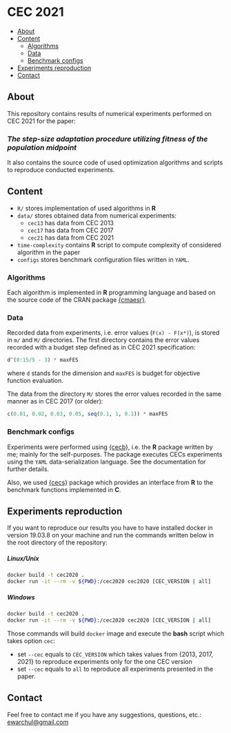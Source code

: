 # CEC 2021

<!--ts-->
   * [About](#about)
   * [Content](#content)
      * [Algorithms](#linux-and-windows)
      * [Data](#macos)
      * [Benchmark configs](#benchmark-configs)
   * [Experiments reproduction](#experiments-reproduction)
   * [Contact](#contact)
<!--te-->

## About 

This repository contains results of numerical experiments performed on CEC 2021 for the paper:

### *The step-size adaptation procedure utilizing fitness of the population midpoint*

It also contains the source code of used optimization algorithms and scripts to reproduce conducted experiments.  

## Content 

* `R/` stores implementation of used algorithms in **R** 
* `data/` stores obtained data from numerical experiments:
    - `cec13` has data from CEC 2013
    - `cec17` has data from CEC 2017
    - `cec21` has data from CEC 2021
* `time-complexity` contains **R** script to compute complexity of considered algorithm in the paper
* `configs` stores benchmark configuration files written in `YAML`.

### Algorithms

Each algorithm is implemented in **R** programming language and based on the source code of the CRAN package [{cmaesr}](https://cran.r-project.org/web/packages/cmaesr/index.html).

### Data 

Recorded data from experiments, i.e. error values (`F(x) - F(x*)`), is stored in `m/` and `M/` directories. The first directory contains the error values recorded with a budget step defined as in CEC 2021 specification:

```r
d^(0:15/5 - 3) * maxFES
```

where `d` stands for the dimension and `maxFES` is budget for objective function evaluation.

The data from the directory `M/` stores the error values recorded in the same manner as in CEC 2017 (or older):

```r
c(0.01, 0.02, 0.03, 0.05, seq(0.1, 1, 0.1)) * maxFES
```

### Benchmark configs

Experiments were performed using [{cecb}](https://github.com/ewarchul/cecb), i.e. the **R** package written by me; mainly for the self-purposes. The package executes CECs experiments using the `YAML` data-serialization language. See the documentation for further details. 

Also, we used [{cecs}](https://github.com/ewarchul/cecs) package which provides an interface from **R** to the benchmark functions implemented in **C**.


## Experiments reproduction

If you want to reproduce our results you have to have installed docker in version 19.03.8 on your machine and run the commands written below in the root directory of the repository:


##### Linux/Unix

```bash
docker build -t cec2020 . 
docker run -it --rm -v ${PWD}:/cec2020 cec2020 [CEC_VERSION | all]
```

##### Windows

```bash
docker build -t cec2020 . 
docker run -it --rm -v ${PWD}:/cec2020 cec2020 [CEC_VERSION | all]
```

Those commands will build `docker` image and execute the **bash** script which takes option `cec`:

- set `--cec` equals to `CEC_VERSION` which takes values from {2013, 2017, 2021} to reproduce experiments only for the one CEC version 
- set `--cec` equals to `all` to reproduce all experiments presented in the paper.

## Contact 

Feel free to contact me if you have any suggestions, questions, etc.: [ewarchul@gmail.com](mailto:ewarchul@gmail.com?subject=[CEC2021])
